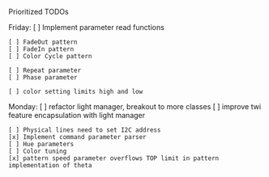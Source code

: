 Prioritized TODOs

Friday:
    [ ] Implement parameter read functions

    [ ] FadeOut pattern
    [ ] FadeIn pattern
    [ ] Color Cycle pattern

    [ ] Repeat parameter
    [ ] Phase parameter
    
    [ ] color setting limits high and low

Monday:
    [ ] refactor light manager, breakout to more classes
    [ ] improve twi feature encapsulation with light manager

    [ ] Physical lines need to set I2C address
    [x] Implement command parameter parser
    [ ] Hue parameters
    [ ] Color tuning
    [x] pattern speed parameter overflows TOP limit in pattern implementation of theta

